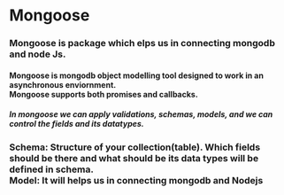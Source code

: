 # Mongoose
### Mongoose is package which elps us in connecting mongodb and node Js.
#### Mongoose is mongodb object modelling tool designed to work in an asynchronous enviornment.<br>Mongoose supports both promises and callbacks.
##### In mongoose we can apply validations, schemas, models, and we can control the fields and its datatypes.
### Schema: Structure of your collection(table). Which fields should be there and what should be its data types will be defined in schema.<br> Model: It will helps us in connecting mongodb and Nodejs
